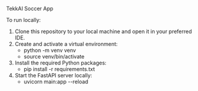 TekkAI Soccer App

To run locally:

1. Clone this repository to your local machine and open it in your preferred IDE.
2. Create and activate a virtual environment:
    - python -m venv venv
    - source venv/bin/activate 
3. Install the required Python packages: 
    - pip install -r requirements.txt
4. Start the FastAPI server locally:
    - uvicorn main:app --reload
    
